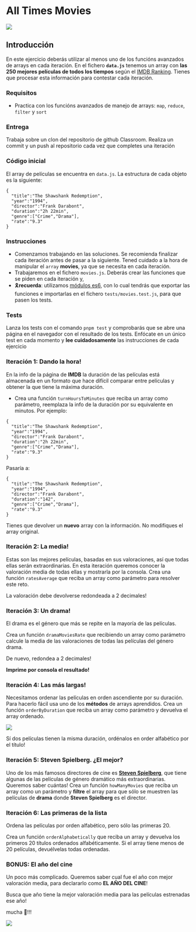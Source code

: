 # All Times Movies

![](https://imgur.com/b0xhEJ3.gif)


## Introducción

En este ejercicio deberás utilizar al menos uno de los funcións avanzados de arrays en cada iteración.
En el fichero **`data.js`** tenemos un array con **las 250 mejores películas de todos los tiempos** según el [IMDB Ranking](http://www.imdb.com/chart/top?ref_=nv_mv_250_6). Tienes que procesar esta información para contestar cada iteración.

### Requisitos

- Practica con los funcións avanzados de manejo de arrays: `map`, `reduce`, `filter` y `sort`

### Entrega
Trabaja sobre un clon del repositorio de github Classroom.
Realiza un commit y un push al repositorio cada vez que completes una iteración

### Código inicial

El array de películas se encuentra en  `data.js`. La estructura de cada objeto es la siguiente:

```javascript=
{
  "title":"The Shawshank Redemption",
  "year":"1994",
  "director":"Frank Darabont",
  "duration":"2h 22min",
  "genre":["Crime","Drama"],
  "rate":"9.3"
}
```

### Instrucciones

- Comenzamos trabajando en las soluciones. Se recomienda finalizar cada iteración antes de pasar a la siguiente. Tened cuidado a la hora de manipular el `array` **movies**, ya que se necesita en cada iteración.
- Trabajaremos en el fichero `movies.js`. Deberás crear las funciones que se piden en cada iteración y,
- 🎗️**recuerda**: utilizamos [módulos es6](https://developer.mozilla.org/en-US/docs/Web/JavaScript/Guide/Modules), con lo cual tendrás que exportar las funciones e importarlas en el fichero `tests/movies.test.js`, para que pasen los tests.


### Tests
Lanza los tests con el comando `pnpm test` y comprobarás que se abre una página en el navegador con el resultado de los tests. Enfócate en un único test en cada momento y **lee cuidadosamente** las instrucciones de cada ejercicio

### Iteración 1: Dando la hora!

En la info de la página de **IMDB** la duración de las películas está almacenada en un formato que hace difícil comparar entre películas y obtener la que tiene la máxima duración.

- Crea una función `turnHoursToMinutes` que reciba un array como parámetro, reemplaza la info de la duración por su equivalente en minutos. Por ejemplo:

```javascript=
{
  "title":"The Shawshank Redemption",
  "year":"1994",
  "director":"Frank Darabont",
  "duration":"2h 22min",
  "genre":["Crime","Drama"],
  "rate":"9.3"
}
```

Pasaría a:

```javascript=
{
  "title":"The Shawshank Redemption",
  "year":"1994",
  "director":"Frank Darabont",
  "duration":"142",
  "genre":["Crime","Drama"],
  "rate":"9.3"
}
```
Tienes que devolver un **nuevo** array con la información. No modifiques el array original.

### Iteración 2: La media!

Estas son las mejores películas, basadas en sus valoraciones, así que todas ellas serán extraordinarias. En esta iteración queremos conocer la valoración media de todas ellas y mostrarla por la consola. Crea una función `ratesAverage` que reciba un array como parámetro para resolver este reto.

La valoración debe devolverse redondeada a 2 decimales!

### Iteración 3: Un drama!

El drama es el género que más se repite en la mayoría de las películas.

Crea un función `dramaMoviesRate` que recibiendo un array como parámetro calcule la media de las valoraciones de todas las películas del género drama.

De nuevo, redondea a 2 decimales!

**Imprime por consola el resultado!**

### Iteración 4: Las más largas!

Necesitamos ordenar las películas en orden ascendiente por su duración. Para hacerlo fácil usa uno de los **métodos** de arrays aprendidos. Crea un función `orderByDuration` que reciba un array como parámetro y devuelva el array ordenado.

![](https://imgur.com/E6Rbdwa.gif)

Sí dos películas tienen la misma duración, ordénalos en order alfabético por el título!

### Iteración 5: Steven Spielberg. ¿El mejor?

Uno de los más famosos directores de cine es **[Steven Spielberg](https://en.wikipedia.org/wiki/Steven_Spielberg)**, que tiene algunas de las películas de género dramático más extraordinarias. Queremos saber cuántas!
Crea un función `howManyMovies` que reciba un array como un parámetro y **filtre** el array para que sólo se muestren las películas de **drama** donde **Steven Spielberg** es el director.

### Iteración 6: Las primeras de la lista

Ordena las películas por orden alfabético, pero sólo las primeras 20.

Crea un función `orderAlphabetically` que reciba un array y devuelva los primeros 20 títulos ordenados alfabéticamente. Si el array tiene menos de 20 películas, devuélvelas todas ordenadas.

### BONUS: El año del cine

Un poco más complicado. Queremos saber cual fue el año con mejor valoración media, para declararlo como **EL AÑO DEL CINE**!

Busca que año tiene la mejor valoración media para las películas estrenadas ese año!

mucha 💩!!!

![](https://imgur.com/47dnS0A.gif)